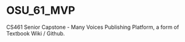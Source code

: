 # OSU_61_MVP
CS461 Senior Capstone - Many Voices Publishing Platform, a form of Textbook Wiki / Github.
